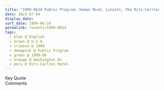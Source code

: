 ```yaml
---
title: "1999-0624 Public Program, Human Mind, Lincoln, The Ritz-Carlton Hotel, 1150 22nd Street, N.W., Washington DC, U.S.A."
date: 2023-07-04
display_date: 
sort_date: 1999-06-24
permalink: /events/1999-0624
tags:
  - blue @ English
  - brown @ U.S.A.
  - crimson @ 1999
  - deeppink @ Public Program
  - green @ 1999-06
  - orange @ Washington DC
  - peru @ Ritz-Carlton Hotel
---
```


<wave-list>
  <list-title color="green" width="75">Key Quote</list-title>
  <list-item color="BlanchedAlmond"  width="200"></list-item>
  <list-item color="Lavender"></list-item>
  <list-item color="BlanchedAlmond"></list-item>
</wave-list>

<br>

<wave-list>
  <list-title color="green" width="75">Comments</list-title>
  <list-item color="BlanchedAlmond"  width="200"></list-item>
  <list-item color="Lavender"></list-item>
  <list-item color="BlanchedAlmond"></list-item>
</wave-list>